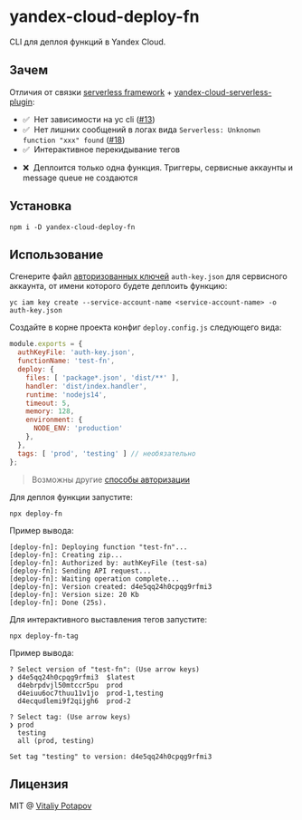 # yandex-cloud-deploy-fn
CLI для деплоя функций в Yandex Cloud.

## Зачем
Отличия от связки [serverless framework](https://github.com/serverless/serverless) + [yandex-cloud-serverless-plugin](https://github.com/yandex-cloud/serverless-plugin):
* ✅ &nbsp;Нет зависимости на yc cli ([#13](https://github.com/yandex-cloud/serverless-plugin/issues/13))
* ✅ &nbsp;Нет лишних сообщений в логах вида `Serverless: Unknonwn function "xxx" found` ([#18](https://github.com/yandex-cloud/serverless-plugin/issues/18))
* ✅ &nbsp;Интерактивное перекидывание тегов
- ❌ &nbsp;Деплоится только одна функция. Триггеры, сервисные аккаунты и message queue не создаются

## Установка
```
npm i -D yandex-cloud-deploy-fn
```

## Использование
Сгенерите файл [авторизованных ключей](https://cloud.yandex.ru/docs/iam/operations/authorized-key/create) `auth-key.json` для сервисного аккаунта, от имени которого будете деплоить функцию:
```
yc iam key create --service-account-name <service-account-name> -o auth-key.json
```

Создайте в корне проекта конфиг `deploy.config.js` следующего вида:
```js
module.exports = {
  authKeyFile: 'auth-key.json',
  functionName: 'test-fn',
  deploy: {
    files: [ 'package*.json', 'dist/**' ],
    handler: 'dist/index.handler',
    runtime: 'nodejs14',
    timeout: 5,
    memory: 128,
    environment: {
      NODE_ENV: 'production'
    },
  },
  tags: [ 'prod', 'testing' ] // необязательно
};
```
> Возможны другие [способы авторизации](https://github.com/vitalets/yandex-cloud-lite#создание-сессии)

Для деплоя функции запустите:
```
npx deploy-fn
```
Пример вывода:
```
[deploy-fn]: Deploying function "test-fn"...
[deploy-fn]: Creating zip...
[deploy-fn]: Authorized by: authKeyFile (test-sa)
[deploy-fn]: Sending API request...
[deploy-fn]: Waiting operation complete...
[deploy-fn]: Version created: d4e5qq24h0cpqg9rfmi3
[deploy-fn]: Version size: 20 Kb
[deploy-fn]: Done (25s).
```

Для интерактивного выставления тегов запустите:
```
npx deploy-fn-tag
```

Пример вывода:
```
? Select version of "test-fn": (Use arrow keys)
❯ d4e5qq24h0cpqg9rfmi3  $latest
  d4ebrpdvjl50mtccr5pu  prod
  d4eiuu6oc7thuu11v1jo  prod-1,testing
  d4ecqudlemi9f2qijgh6  prod-2

? Select tag: (Use arrow keys)
❯ prod
  testing
  all (prod, testing)

Set tag "testing" to version: d4e5qq24h0cpqg9rfmi3
```

## Лицензия
MIT @ [Vitaliy Potapov](https://github.com/vitalets)
